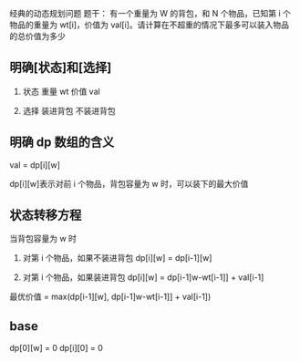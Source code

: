 经典的动态规划问题
题干： 有一个重量为 W 的背包，和 N 个物品，已知第 i 个物品的重量为 wt[i]，价值为 val[i]。请计算在不超重的情况下最多可以装入物品的总价值为多少

## 明确[状态]和[选择]

1. 状态
   重量 wt
   价值 val

2. 选择
   装进背包
   不装进背包

## 明确 dp 数组的含义

val = dp[i][w]

dp[i][w]表示对前 i 个物品，背包容量为 w 时，可以装下的最大价值

## 状态转移方程

当背包容量为 w 时

1. 对第 i 个物品，如果不装进背包
   dp[i][w] = dp[i-1][w]

2. 对第 i 个物品，如果装进背包
   dp[i][w] = dp[i-1]w-wt[i-1]] + val[i-1]

最优价值 = max(dp[i-1][w], dp[i-1]w-wt[i-1]] + val[i-1])

## base

dp[0][w] = 0
dp[i][0] = 0

